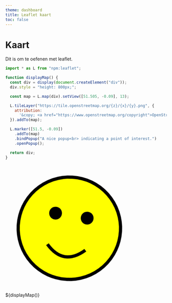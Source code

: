 ```yaml
---
theme: dashboard
title: Leaflet kaart
toc: false
---
```


# Kaart

Dit is om te oefenen met leaflet.

```js
import * as L from "npm:leaflet";
```

```js
function displayMap() {
  const div = display(document.createElement("div"));
  div.style = "height: 800px;";

  const map = L.map(div).setView([51.505, -0.09], 13);

  L.tileLayer("https://tile.openstreetmap.org/{z}/{x}/{y}.png", {
    attribution:
      '&copy; <a href="https://www.openstreetmap.org/copyright">OpenStreetMap</a>',
  }).addTo(map);

  L.marker([51.5, -0.09])
    .addTo(map)
    .bindPopup("A nice popup<br> indicating a point of interest.")
    .openPopup();

  return div;
}
```

<div class="grid grid-cols-4">
<div class="card grid-colspan-1">
    <svg width="400" height="400" viewBox="0 0 200 200" xmlns="http://www.w3.org/2000/svg">
        <style>
          @keyframes rotate {
            from { transform: rotate(0deg); }
            to { transform: rotate(360deg); }
          }
          .smiley {
            animation: rotate 2s linear infinite;
            transform-origin: center;
          }
        </style>
        <g class="smiley">
          <circle cx="100" cy="100" r="80" fill="yellow" stroke="black" stroke-width="5"/>
          <circle cx="75" cy="80" r="10" fill="black"/>
          <circle cx="125" cy="80" r="10" fill="black"/>
          <path d="M 70 130 Q 100 160, 130 130" stroke="black" stroke-width="5" fill="none"/>
        </g>
      </svg>

</div>

<div class="card grid-colspan-3">
    ${displayMap()}
</div>
</div>
